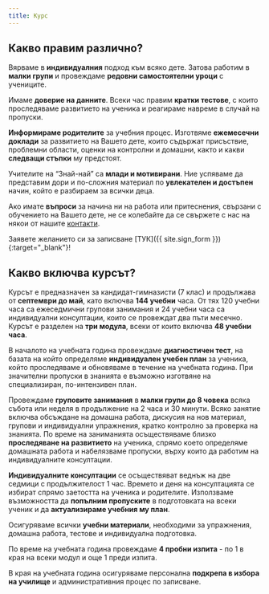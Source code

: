 ```yaml
---
title: Курс
---
```


## Какво правим различно?

Вярваме в **индивидуалния** подход към всяко дете. Затова работим в **малки групи** и провеждаме **редовни самостоятелни уроци** с учениците.

Имаме **доверие на данните**. Всеки час правим **кратки тестове**, с които проследяваме развитието на ученика и реагираме навреме в случай на пропуски.

**Информираме родителите** за учебния процес. Изготвяме **ежемесечни доклади** за развитието на Вашето дете, които съдържат присъствие, проблемни области, оценки на контролни и домашни, както и какви **следващи стъпки** му предстоят.

Учителите на “Знай-най” са **млади и мотивирани**. Ние успяваме да представим дори и по-сложния материал по **увлекателен и достъпен** начин, който е разбираем за всички деца.

Ако имате **въпроси** за начина ни на работа или притеснения, свързани с обучението на Вашето дете, не се колебайте да се свържете с нас на някои от нашите [контакти](contacts).

Заявете желанието си за записване [ТУК]({{ site.sign_form }}){:target="_blank"}!

## Какво включва курсът?

Курсът е предназначен за кандидат-гимназисти (7 клас) и продължава от **септември до май**, като включва **144 учебни** часа. От тях 120 учебни часа са ежеседмични групови занимания и 24 учебни часа са индивидуални консултации, които се провеждат два пъти месечно. Курсът е разделен на **три модула**, всеки от които включва **48 учебни часа**.

В началото на учебната година провеждаме **диагностичен тест**, на базата на който определяме **индивидуален учебен план** за ученика, който проследяваме и обновяваме в течение на учебната година. При значителни пропуски в знанията е възможно изготвяне на специализиран, по-интензивен план.

Провеждаме **груповите занимания** в **малки групи до 8 човека** всяка събота или неделя в продължение на 2 часа и 30 минути. Всяко занятие включва обсъждане на домашна работа, дискусия на нов материал, групови и индивидуални упражнения, кратко контролно за проверка на знанията. По време на заниманията осъществяваме близко **проследяване на развитието** на ученика, спрямо което определяме домашната работа и набелязваме пропуски, върху които да работим на индивидуалните консултации.

**Индивидуалните консултации** се осъществяват веднъж на две седмици с продължителост 1 час. Времето и деня на консултацията се избират спрямо заетостта на ученика и родителите. Използваме възможността да **попълним пропуските** в подготовката на всеки ученик и да **актуализираме учебния му план**.

Осигуряваме всички **учебни материали**, необходими за упражнения, домашна работа, тестове и индивидуална подготовка.

По време на учебната година провеждаме **4 пробни изпита** - по 1 в края на всеки модул и още 1 преди изпита.

В края на учебната година осигуряваме персонална **подкрепа в избора на училище** и административния процес по записване.
